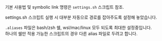 기본 사용법 및 symbolic link 명령은 `settings.sh` 스크립트 참조.

settings.sh 스크립트 실행 시 대부분 자동으로 경로를 잡아주도록 설정해 놓았습니다.

`.aliases` 파일은 bash/zsh 쉘, wsl/mac/linux 모두 되도록 최대한 설정중입니다. \
하나의 쉘만 적용 가능한 스크립트의 경우 다른 alias 파일로 두려고 합니다.
